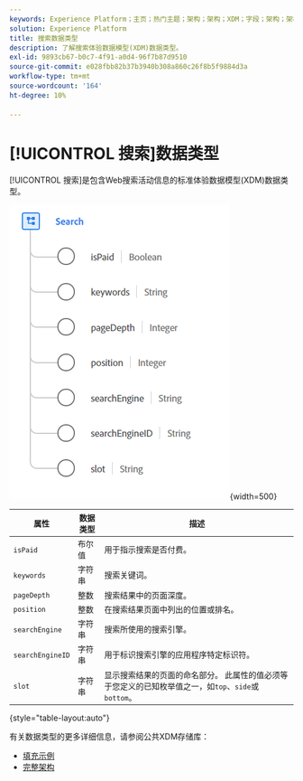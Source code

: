 ```yaml
---
keywords: Experience Platform；主页；热门主题；架构；架构；XDM；字段；架构；架构；搜索；数据类型；数据类型；
solution: Experience Platform
title: 搜索数据类型
description: 了解搜索体验数据模型(XDM)数据类型。
exl-id: 9893cb67-b0c7-4f91-a0d4-96f7b87d9510
source-git-commit: e028fbb82b37b3940b308a860c26f8b5f9884d3a
workflow-type: tm+mt
source-wordcount: '164'
ht-degree: 10%

---
```


# [!UICONTROL 搜索]数据类型

[!UICONTROL 搜索]是包含Web搜索活动信息的标准体验数据模型(XDM)数据类型。

![搜索图像](../images/data-types/search.PNG){width=500}

| 属性 | 数据类型 | 描述 |
| --- | --- | --- |
| `isPaid` | 布尔值 | 用于指示搜索是否付费。 |
| `keywords` | 字符串 | 搜索关键词。 |
| `pageDepth` | 整数 | 搜索结果中的页面深度。 |
| `position` | 整数 | 在搜索结果页面中列出的位置或排名。 |
| `searchEngine` | 字符串 | 搜索所使用的搜索引擎。 |
| `searchEngineID` | 字符串 | 用于标识搜索引擎的应用程序特定标识符。 |
| `slot` | 字符串 | 显示搜索结果的页面的命名部分。 此属性的值必须等于您定义的已知枚举值之一，如`top`、`side`或`bottom`。 |

{style="table-layout:auto"}

有关数据类型的更多详细信息，请参阅公共XDM存储库：

* [填充示例](https://github.com/adobe/xdm/blob/master/components/datatypes/search.example.1.json)
* [完整架构](https://github.com/adobe/xdm/blob/master/components/datatypes/search.schema.json)
